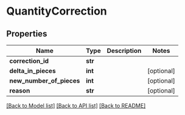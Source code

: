 # QuantityCorrection

## Properties
Name | Type | Description | Notes
------------ | ------------- | ------------- | -------------
**correction_id** | **str** |  | 
**delta_in_pieces** | **int** |  | [optional] 
**new_number_of_pieces** | **int** |  | [optional] 
**reason** | **str** |  | [optional] 

[[Back to Model list]](../README.md#documentation-for-models) [[Back to API list]](../README.md#documentation-for-api-endpoints) [[Back to README]](../README.md)

